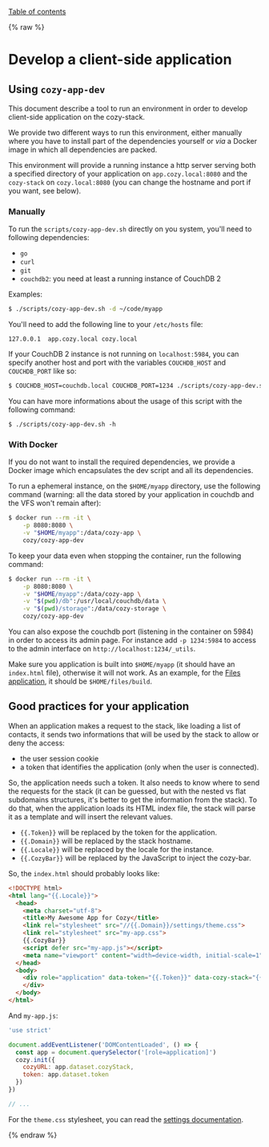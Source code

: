 [Table of contents](README.md#table-of-contents)

{% raw %}

# Develop a client-side application

## Using `cozy-app-dev`

This document describe a tool to run an environment in order to develop client-side application on the cozy-stack.

We provide two different ways to run this environment, either manually where you have to install part of the dependencies yourself or *via* a Docker image in which all dependencies are packed.

This environment will provide a running instance a http server serving both a specified directory of your application on `app.cozy.local:8080` and the `cozy-stack` on `cozy.local:8080` (you can change the hostname and port if you want, see below).


### Manually

To run the `scripts/cozy-app-dev.sh` directly on you system, you'll need to following dependencies:

  - `go`
  - `curl`
  - `git`
  - `couchdb2`: you need at least a running instance of CouchDB 2

Examples:

```sh
$ ./scripts/cozy-app-dev.sh -d ~/code/myapp
```

You'll need to add the following line to your `/etc/hosts` file:

```
127.0.0.1  app.cozy.local cozy.local
```

If your CouchDB 2 instance is not running on `localhost:5984`, you can specify another host and port with the variables `COUCHDB_HOST` and `COUCHDB_PORT` like so:

```sh
$ COUCHDB_HOST=couchdb.local COUCHDB_PORT=1234 ./scripts/cozy-app-dev.sh -d ~/code/myapp
```

You can have more informations about the usage of this script with the following command:

```
$ ./scripts/cozy-app-dev.sh -h
```


### With Docker

If you do not want to install the required dependencies, we provide a Docker image which encapsulates the dev script and all its dependencies.

To run a ephemeral instance, on the `$HOME/myapp` directory, use the following command (warning: all the data stored by your application in couchdb and the VFS won't remain after):

```sh
$ docker run --rm -it \
    -p 8080:8080 \
    -v "$HOME/myapp":/data/cozy-app \
    cozy/cozy-app-dev
```

To keep your data even when stopping the container, run the following command:

```sh
$ docker run --rm -it \
    -p 8080:8080 \
    -v "$HOME/myapp":/data/cozy-app \
    -v "$(pwd)/db":/usr/local/couchdb/data \
    -v "$(pwd)/storage":/data/cozy-storage \
    cozy/cozy-app-dev
```

You can also expose the couchdb port (listening in the container on 5984) in order to access its admin page. For instance add `-p 1234:5984` to access to the admin interface on `http://localhost:1234/_utils`.

Make sure you application is built into `$HOME/myapp` (it should have an `index.html` file), otherwise it will not work. As an example, for the [Files application](https://github.com/cozy/cozy-files-v3/), it should be `$HOME/files/build`.


## Good practices for your application

When an application makes a request to the stack, like loading a list of
contacts, it sends two informations that will be used by the stack to allow or
deny the access:

- the user session cookie
- a token that identifies the application (only when the user is connected).

So, the application needs such a token. It also needs to know where to send
the requests for the stack (it can be guessed, but with the nested vs flat
subdomains structures, it's better to get the information from the stack). To
do that, when the application loads its HTML index file, the stack will parse
it as a template and will insert the relevant values.

- `{{.Token}}` will be replaced by the token for the application.
- `{{.Domain}}` will be replaced by the stack hostname.
- `{{.Locale}}` will be replaced by the locale for the instance.
- `{{.CozyBar}}` will be replaced by the JavaScript to inject the cozy-bar.

So, the `index.html` should probably looks like:

```html
<!DOCTYPE html>
<html lang="{{.Locale}}">
  <head>
    <meta charset="utf-8">
    <title>My Awesome App for Cozy</title>
    <link rel="stylesheet" src="//{{.Domain}}/settings/theme.css">
    <link rel="stylesheet" src="my-app.css">
    {{.CozyBar}}
    <script defer src="my-app.js"></script>
    <meta name="viewport" content="width=device-width, initial-scale=1">
  </head>
  <body>
    <div role="application" data-token="{{.Token}}" data-cozy-stack="{{.Domain}}">
    </div>
  </body>
</html>
```

And `my-app.js`:

```js
'use strict'

document.addEventListener('DOMContentLoaded', () => {
  const app = document.querySelector('[role=application]')
  cozy.init({
    cozyURL: app.dataset.cozyStack,
    token: app.dataset.token
  })
})

// ...
```

For the `theme.css` stylesheet, you can read the [settings documentation](settings.md).

{% endraw %}
